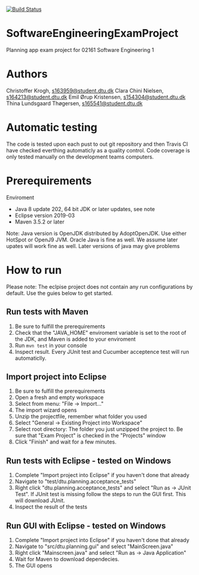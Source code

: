 [![Build Status](https://travis-ci.com/ChristofferKrogh/SoftwareEngineeringExamProject.svg?token=zvbHMxD5bkzRoESesxKQ&branch=master)](https://travis-ci.com/ChristofferKrogh/SoftwareEngineeringExamProject)

# SoftwareEngineeringExamProject

Planning app exam project for 02161 Software Engineering 1


# Authors

Christoffer Krogh, s163959@student.dtu.dk
Clara Chini Nielsen, s164213@student.dtu.dk
Emil Ørup Kristensen, s154304@student.dtu.dk
Thina Lundsgaard Thøgersen, s165541@student.dtu.dk


# Automatic testing

The code is tested upon each pust to out git repository and then Travis CI have checked everthing automaticly as a quality control. Code coverage is only tested manually on the development teams computers.


# Prerequirements

Enviroment

* Java 8 update 202, 64 bit JDK or later updates, see note
* Eclipse version 2019-03
* Maven 3.5.2 or later

Note: Java version is OpenJDK distributed by AdoptOpenJDK. Use either HotSpot or OpenJ9 JVM. Oracle Java is fine as well. We assume later upates will work fine as well. Later versions of java may give problems

# How to run

Please note: The eclpise project does not contain any run configurations by default. Use the guies below to get started.


## Run tests with Maven

1. Be sure to fulfill the prerequirements
2. Check that the "JAVA_HOME" enviroment variable is set to the root of the JDK, and Maven is added to your enviroment
3. Run `mvn test` in your console
4. Inspect result. Every JUnit test and Cucumber acceptence test will run automaticlly.


## Import project into Eclipse
1. Be sure to fulfill the prerequirements
2. Open a fresh and empty workspace
3. Select from menu: "File -> Import..."
4. The import wizard opens
5. Unzip the projectfile, remember what folder you used
6. Select "General -> Existing Project into Workspace"
7. Select root directory: The folder you just unzipped the project to. Be sure that "Exam Project" is checked in the "Projects" window
8. Click "Finish" and wait for a few minutes.


## Run tests with Eclipse - tested on Windows

1. Complete "Import project into Eclipse" if you haven't done that already
2. Navigate to "test/dtu.planning.acceptance_tests"
3. Right click "dtu.planning.acceptance_tests" and select "Run as -> JUnit Test". If JUnit test is missing follow the steps to run the GUI first. This will download JUnit.
4. Inspect the result of the tests


## Run GUI with Eclipse - tested on Windows

1. Complete "Import project into Eclipse" if you haven't done that already
2. Navigate to "src/dtu.planning.gui" and select "MainScreen.java"
3. Right click "Mainscreen.java" and select "Run as -> Java Application"
4. Wait for Maven to download dependecies.
5. The GUI opens
